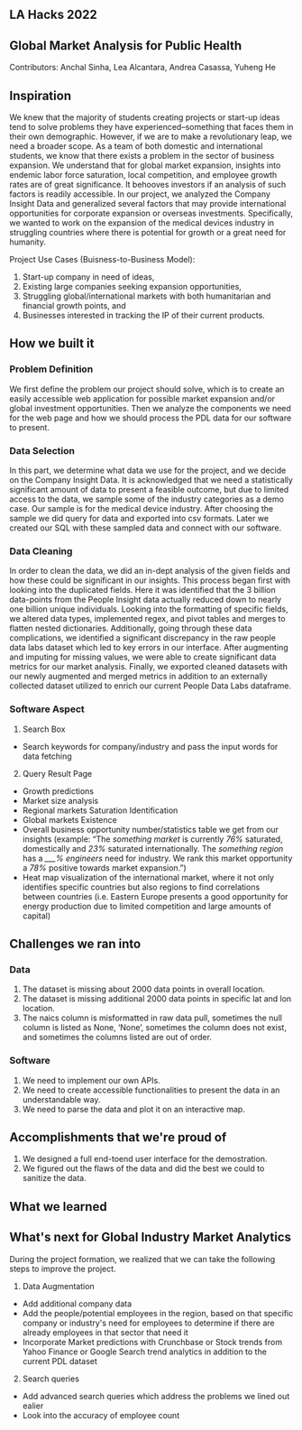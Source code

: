## LA Hacks 2022
## Global Market Analysis for Public Health

Contributors:
Anchal Sinha,
Lea Alcantara, 
Andrea Casassa,
Yuheng He

## Inspiration
We knew that the majority of students creating projects or start-up ideas tend to solve problems they have experienced–something that faces them in their own demographic. However, if we are to make a revolutionary leap, we need a broader scope. As a team of both domestic and international students, we know that there exists a problem in the sector of business expansion. We understand that for global market expansion, insights into endemic labor force saturation, local competition, and employee growth rates are of great significance. It behooves investors if an analysis of such factors is readily accessible. In our project, we analyzed the Company Insight Data and generalized several factors that may provide international opportunities for corporate expansion or overseas investments. Specifically, we wanted to work on the expansion of the medical devices industry in struggling countries where there is potential for growth or a great need for humanity.

Project Use Cases (Buisness-to-Business Model):
1. Start-up company in need of ideas,
2. Existing large companies seeking expansion opportunities,
3. Struggling global/international markets with both humanitarian and financial growth points, and
4. Businesses interested in tracking the IP of their current products.

## How we built it
### Problem Definition
We first define the problem our project should solve, which is to create an easily accessible web application for possible market expansion and/or global investment opportunities. Then we analyze the components we need for the web page and how we should process the PDL data for our software to present.
### Data Selection
In this part, we determine what data we use for the project, and we decide on the Company Insight Data. It is acknowledged that we need a statistically significant amount of data to present a feasible outcome, but due to limited access to the data, we sample some of the industry categories as a demo case. Our sample is for the medical device industry. After choosing the sample we did query for data and exported into csv formats. Later we created our SQL with these sampled data and connect with our software.
### Data Cleaning
In order to clean the data, we did an in-dept analysis of the given fields and how these could be significant in our insights. This process began first with looking into the duplicated fields. Here it was identified that the 3 billion data-points from the People Insight data actually reduced down to nearly one billion unique individuals. Looking into the formatting of specific fields, we altered data types, implemented regex, and pivot tables and merges to flatten nested dictionaries. Additionally, going through these data complications, we identified a significant discrepancy in the raw people data labs dataset which led to key errors in our interface. After augmenting and imputing for missing values, we were able to create significant data metrics for our market analysis. Finally, we exported cleaned datasets with our newly augmented and merged metrics in addition to an externally collected dataset utilized to enrich our current People Data Labs dataframe.

### Software Aspect
1. Search Box
- Search keywords for company/industry and pass the input words for data fetching
2. Query Result Page
- Growth predictions
- Market size analysis
- Regional markets Saturation Identification
- Global markets Existence
- Overall business opportunity number/statistics table we get from our insights (example: “The *something market* is currently *76%* saturated, domestically and *23%* saturated internationally. The *something region* has a *___% engineers* need for industry. We rank this market opportunity a *78%* positive towards market expansion.”)
- Heat map visualization of the international market, where it not only identifies specific countries but also regions to find correlations between countries (i.e. Eastern Europe presents a good opportunity for energy production due to limited competition and large amounts of capital)

## Challenges we ran into
### Data 
1. The dataset is missing about 2000 data points in overall location.
2. The dataset is missing additional 2000 data points in specific lat and lon location.
3. The naics column is misformatted in raw data pull, sometimes the null column is listed as None, ‘None’, sometimes the column does not exist, and sometimes the columns listed are out of order.
### Software
1. We need to implement our own APIs.
2. We need to create accessible functionalities to present the data in an understandable way.
3. We need to parse the data and plot it on an interactive map.
## Accomplishments that we're proud of
1. We designed a full end-toend user interface for the demostration.
2. We figured out the flaws of the data and did the best we could to sanitize the data.
## What we learned

## What's next for Global Industry Market Analytics
During the project formation, we realized that we can take the following steps to improve the project.
1. Data Augmentation
- Add additional company data
- Add the people/potential employees in the region, based on that specific company or industry's need for employees to determine if there are already employees in that sector that need it
- Incorporate Market predictions with Crunchbase or Stock trends from Yahoo Finance or Google Search trend analytics in addition to the current PDL dataset
2. Search queries
- Add advanced search queries which address the problems we lined out ealier
- Look into the accuracy of employee count
